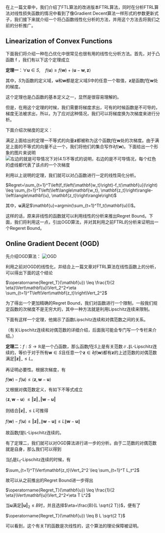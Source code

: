 在上一篇文章中，我们介绍了FTL算法的改进版本FTRL算法，同时在分析FTRL算法对线性损失函数的情况中看到了像Gradient Decent算法一样形式的参数更新式子，我们接下来就介绍一个将凸函数线性化分析的方法，并用这个方法去将我们之前的分析推广。

## Linearization of Convex Functions

下面我们将介绍一种在凸优化中很常见也很有用的线性化分析方法。首先，对于凸函数 f ，我们有以下这个定理成立

**定理一**：$\forall \mathbf{u} \in S, \quad f(\mathbf{u}) \geq f(\mathbf{w})+\langle\mathbf{u}-\mathbf{w}, \mathbf{z}\rangle$

其中，$S$为函数的定义域，$\mathbf{u}$和$\mathbf{w}$都是定义域$S$中的任意一个取值，$\mathbf{z}$是函数$f$在$\mathbf{w}$处的梯度。

这个定理也是凸函数的基本定义之一，显然是很容易理解的。  

但是，在用这个定理的时候，我们需要将梯度求出，可有的时候函数是不可导的，梯度无法被求出，所以，为了应对这种情况，我们可以将梯度换为次梯度来进行分析。

下面介绍次梯度的定义：

满足上面给出的定理一不等式的向量$\mathbf{z}$都被称为这个函数$f$在$\mathbf{w}$处的次梯度。由于满足上面的不等式的向量不止一个，我们将他们的集合写作$\partial f(\mathbf{w})$。下面给出一个形象的图片来说明
![左边的就是可导情况下对(4.1)不等式的说明，右边的是不可导情况，每个红色的虚线都代表了该点的一个次梯度](https://pic2.zhimg.com/v2-8c138c4879ce8f538c4066a960acbc85_r.jpg)

利用以上说明的定理，我们就可以对凸函数进行一定的线性简化分析。

$Regret=\sum_{t=1}^T\left(f_t\left(\mathbf{w_t}\right)-f_t(\mathbf{u})\right) \leq \sum_{t=1}^T\left(\left\langle\mathbf{w_t}, \mathbf{z_t}\right\rangle-\left\langle\mathbf{u}, \mathbf{z_t}\right\rangle\right)$

其中，$\mathbf{u}$满足$\mathbf{u}=argmin(\sum_{t=1}^Tf_t(\mathbf{u}))$。

这样的话，原来非线性的函数就可以利用线性的分析来推出Regret Bound。下面，我们将利用这一点，引出OGD算法，并对其利用之前FTRL的分析来证明出一个Regeret Bound。

## Online Gradient Decent (OGD)

先介绍OGD算法：
![OGD](https://pic1.zhimg.com/v2-e435140b3b5364adfea5435bdf6819a8_r.jpg)

利用之前对OGD的线性化，并结合上一篇文章对FTRL算法在线性函数上的分析，可以得出下面的这个结论

$\operatorname{Regret_T}(\mathbf{u}) \leq \frac{1}{2 \eta}\Vert\mathbf{u}\Vert_2^2+\eta \sum_{t=1}^T\left\Vert\mathbf{z_t}\right\Vert_2^2$

为了得出一个更加精确的Regret Bound，我们对函数进行一个限制，一般我们规定函数的次梯度不是无穷大的，其中一种方法就是利用Lipschitz连续来限制。

下面有这样一个定理，他揭示了函数Lipschitz连续和对偶范数之间的关系。

（有关Lipschitz连续和对偶范数的详细介绍，后面我可能会专门写一个专栏来介绍。）

**定理二**：$f: S \rightarrow \mathbb{R}$是一个凸函数，那么函数$f$在$S$上是有关范数$\|\mathbf{.}\|$L-Lipschitz连续的，等价于对于所有$\mathbf{w}∈S$且任意一个$\mathbf{z} \in \partial f(\mathbf{w})$都有$\mathbf{z}$的上述范数的对偶范数满足$\Vert\mathbf{z}\Vert_{\star} \leq L$。

再证明必要性。根据次梯度，有

$f(\mathbf{w})-f(\mathbf{u}) \leq\langle\mathbf{z}, \mathbf{w}-\mathbf{u}\rangle$

又根据对偶范数定义，有如下不等式成立

$\langle\mathbf{z}, \mathbf{w}-\mathbf{u}\rangle\ \leq \Vert\mathbf{z}\Vert_{\star}\Vert\mathbf{w}-\mathbf{u}\Vert$

则结合$\Vert\mathbf{z}\Vert_{\star} \leq L$可推得

$f(\mathbf{w})-f(\mathbf{u}) \leq\Vert\mathbf{z}\Vert_{\star}\|\mathbf{w}-\mathbf{u}\| \leq L\|\mathbf{w}-\mathbf{u}\|$

故函数$f$是L-Lipschitz连续的。

有了定理二，我们就可以对OGD算法进行进一步的分析。由于二范数的对偶范数就是自身，那么我们可以得到

当$f_t$是$L_t$-Lipschitz连续的时候，有

$\sum_{t=1}^T\Vert\mathbf{z_t}\Vert_2^2 \leq \sum_{t=1}^T L_t^2$

故可以从之前推出的Regret Bound进一步得出

$\operatorname{Regret_T}(\mathbf{u}) \leq \frac{1}{2 \eta}\Vert\mathbf{u}\Vert_2^2+\eta T L^2$

当$\mathbf{u}$满足$\Vert\mathbf{u}\Vert_2 \leq B$时，并且选择$\eta=\frac{B}{L \sqrt{2 T}}$，便有了

$\operatorname{Regret_T}(\mathbf{u}) \leq B L \sqrt{2 T}$

可以看到，这个有关$T$的函数是次线性的，这个算法的理论保障被证明。

